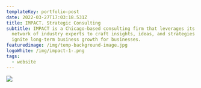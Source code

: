 ```yaml
---
templateKey: portfolio-post
date: 2022-03-27T17:03:18.531Z
title: IMPACT. Strategic Consulting
subtitle: IMPACT is a Chicago-based consulting firm that leverages its global
  network of industry experts to craft insights, ideas, and strategies that
  ignite long-term business growth for businesses.
featuredimage: /img/temp-background-image.jpg
logoWhite: /img/impact-1-.png
tags:
  - website
---
```

![](/img/impact.png)